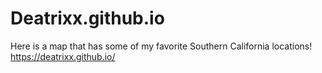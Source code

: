# Deatrixx.github.io
Here is a map that has some of my favorite Southern California locations!
https://deatrixx.github.io/
